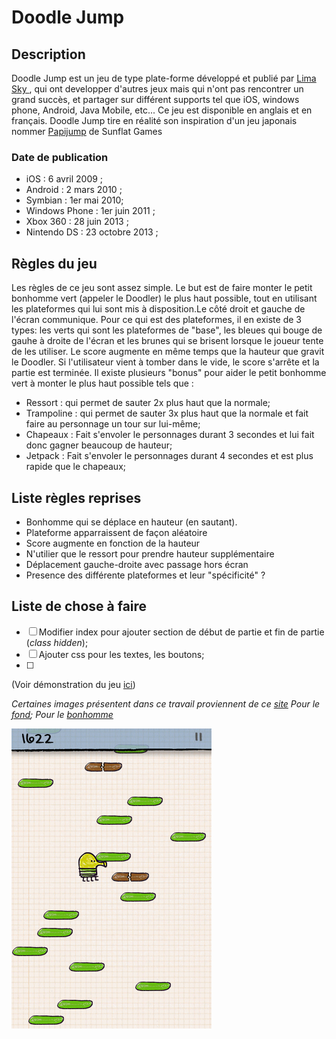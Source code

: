 # Doodle Jump

## Description
Doodle Jump est un jeu de type plate-forme développé et publié par [Lima Sky ](http://www.limasky.com/), qui ont developper d'autres jeux mais qui n'ont pas rencontrer un grand succès, et partager sur différent supports tel que iOS, windows phone, Android, Java Mobile, etc... Ce jeu est disponible en anglais et en français. Doodle Jump tire en réalité son inspiration d'un jeu japonais nommer [Papijump](https://www.youtube.com/watch?v=Fx_vVv6J8gM&ab_channel=Tech%26NostalgiaKingdom) de Sunflat Games

### Date de publication
- iOS : 6 avril 2009 ;
- Android : 2 mars 2010 ;
- Symbian : 1er mai 2010;
- Windows Phone : 1er juin 2011 ;
- Xbox 360 : 28 juin 2013 ;
- Nintendo DS : 23 octobre 2013 ;

## Règles du jeu

Les règles de ce jeu sont assez simple. Le but est de faire monter le petit bonhomme vert (appeler le Doodler) le plus haut possible, tout en utilisant les plateformes qui lui sont mis à disposition.Le côté droit et gauche de l'écran communique. Pour ce qui est des plateformes, il en existe de 3 types: les verts qui sont les plateformes de "base", les bleues qui bouge de gauhe à droite de l'écran et les brunes qui se brisent lorsque le joueur tente de les utiliser.  Le score augmente en même temps que la hauteur que gravit le Doodler. Si l'utilisateur vient à tomber dans le vide, le score s'arrête et la partie est terminée. Il existe plusieurs "bonus" pour aider le petit bonhomme vert à monter le plus haut possible tels que :  
- Ressort : qui permet de sauter 2x plus haut que la normale;
- Trampoline : qui permet de sauter 3x plus haut que la normale et fait faire au personnage un tour sur lui-même;
- Chapeaux : Fait s'envoler le personnages durant 3 secondes et lui fait donc gagner beaucoup de hauteur;
- Jetpack : Fait s'envoler le personnages durant 4 secondes et est plus rapide que le chapeaux;


## Liste règles reprises

- Bonhomme qui se déplace en hauteur (en sautant).
- Plateforme apparraissent de façon aléatoire
- Score augmente en fonction de la hauteur
- N'utilier que le ressort pour prendre hauteur supplémentaire
- Déplacement gauche-droite avec passage hors écran
- Presence des différente plateformes et leur "spécificité" ?
 

## Liste de chose à faire

- [ ] Modifier index pour ajouter section de début de partie et fin de partie (_class hidden_);
- [ ] Ajouter css pour les textes, les boutons;
- [ ] 

(Voir démonstration du jeu [ici](https://www.youtube.com/watch?v=wjofzwaC_Oo&t=958s&ab_channel=grivrus347))

 _Certaines images présentent dans ce travail proviennent de ce [site](https://imgur.com/)
Pour le [fond](https://i.imgur.com/Y0BMP.png);
Pour le [bonhomme](https://i.imgur.com/2WEhF.png)_

![Image du jeu](./doodlejump2.png)



